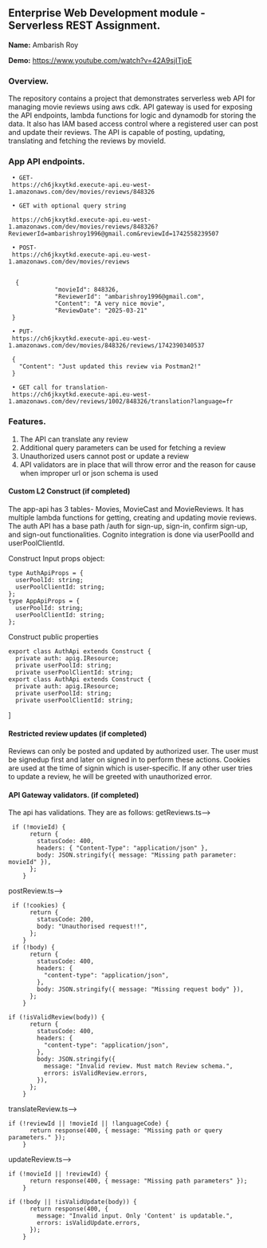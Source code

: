 ## Enterprise Web Development module - Serverless REST Assignment.

__Name:__ Ambarish Roy

__Demo:__ https://www.youtube.com/watch?v=42A9sjITjoE

### Overview.

The repository contains a project that demonstrates serverless web API for managing movie reviews using aws cdk. API gateway is used for exposing the API endpoints, lambda functions for logic and dynamodb for storing the data. It also has IAM based access control where a registered user can post and update their reviews. The API is capable of posting, updating, translating and fetching the reviews by movieId.

### App API endpoints.

     • GET- 
     https://ch6jkxytkd.execute-api.eu-west-1.amazonaws.com/dev/movies/reviews/848326

     • GET with optional query string

     https://ch6jkxytkd.execute-api.eu-west-1.amazonaws.com/dev/movies/reviews/848326?ReviewerId=ambarishroy1996@gmail.com&reviewId=1742558239507

     • POST-
     https://ch6jkxytkd.execute-api.eu-west-1.amazonaws.com/dev/movies/reviews


      {
                 "movieId": 848326,
                 "ReviewerId": "ambarishroy1996@gmail.com",
                 "Content": "A very nice movie",
                 "ReviewDate": "2025-03-21"
     }

     • PUT- 
     https://ch6jkxytkd.execute-api.eu-west-1.amazonaws.com/dev/movies/848326/reviews/1742390340537

     {
       "Content": "Just updated this review via Postman2!"
     }

     • GET call for translation-
     https://ch6jkxytkd.execute-api.eu-west-1.amazonaws.com/dev/reviews/1002/848326/translation?language=fr


### Features.
1. The API can translate any review
2. Additional query parameters can be used for fetching a review
3. Unauthorized users cannot post or update a review
4. API validators are in place that will throw error and the reason for cause when improper url or json schema is used

#### Custom L2 Construct (if completed)

The app-api has 3 tables- Movies, MovieCast and MovieReviews. It has multiple lambda functions for getting, creating and updating movie reviews. The auth API has a base path /auth for sign-up, sign-in, confirm sign-up, and sign-out functionalities. Cognito integration is done via userPoolId and userPoolClientId.

Construct Input props object:
~~~
type AuthApiProps = {
  userPoolId: string;
  userPoolClientId: string;
};
type AppApiProps = {
  userPoolId: string;
  userPoolClientId: string;
};
~~~
Construct public properties
~~~
export class AuthApi extends Construct {
  private auth: apig.IResource;
  private userPoolId: string;
  private userPoolClientId: string;
export class AuthApi extends Construct {
  private auth: apig.IResource;
  private userPoolId: string;
  private userPoolClientId: string;
~~~
 ]

#### Restricted review updates (if completed)

Reviews can only be posted and updated by authorized user. The user must be signedup first and later on signed in to perform these actions. Cookies are used at the time of signin which is user-specific. If any other user tries to update a review, he will be greeted with unauthorized error.


#### API Gateway validators. (if completed)

The api has validations. They are as follows:
getReviews.ts-->
~~~
 if (!movieId) {
      return {
        statusCode: 400,
        headers: { "Content-Type": "application/json" },
        body: JSON.stringify({ message: "Missing path parameter: movieId" }),
      };
    }
~~~
postReview.ts-->
~~~
 if (!cookies) {
      return {
        statusCode: 200,
        body: "Unauthorised request!!",
      };
    }
 if (!body) {
      return {
        statusCode: 400,
        headers: {
          "content-type": "application/json",
        },
        body: JSON.stringify({ message: "Missing request body" }),
      };
    }

if (!isValidReview(body)) {
      return {
        statusCode: 400,
        headers: {
          "content-type": "application/json",
        },
        body: JSON.stringify({
          message: "Invalid review. Must match Review schema.",
          errors: isValidReview.errors,
        }),
      };
    }
~~~
translateReview.ts-->
~~~
if (!reviewId || !movieId || !languageCode) {
      return response(400, { message: "Missing path or query parameters." });
    }
~~~
updateReview.ts-->
~~~
if (!movieId || !reviewId) {
      return response(400, { message: "Missing path parameters" });
    }

if (!body || !isValidUpdate(body)) {
      return response(400, {
        message: "Invalid input. Only 'Content' is updatable.",
        errors: isValidUpdate.errors,
      });
    }
~~~


